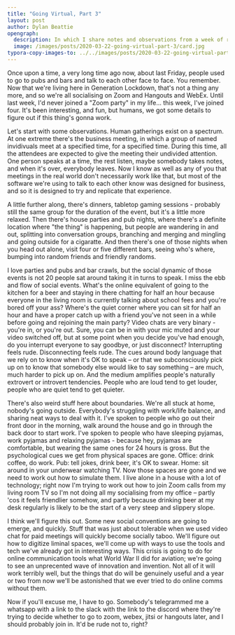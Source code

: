 ```yaml
---
title: "Going Virtual, Part 3"
layout: post
author: Dylan Beattie
opengraph: 
  description: In which I share notes and observations from a week of remote socialising.
  image: /images/posts/2020-03-22-going-virtual-part-3/card.jpg
typora-copy-images-to: ../../images/posts/2020-03-22-going-virtual-part-3
---
```


Once upon a time, a very long time ago now, about last Friday, people used to go to pubs and bars and talk to each other face to face. You remember. Now that we're living here in Generation Lockdown, that's not a thing any more, and so we're all socialising on Zoom and Hangouts and WebEx. Until last week, I'd never joined a "Zoom party" in my life... this week, I've joined four. It's been interesting, and fun, but humans, we got some details to figure out if this thing's gonna work.

Let's start with some observations. Human gatherings exist on a spectrum. At one extreme there's the business meeting, in which a group of named invidivuals meet at a specified time, for a specified time. During this time, all the attendees are expected to give the meeting their undivided attention. One person speaks at a time, the rest listen, maybe somebody takes notes, and when it's over, everybody leaves. Now I know as well as any of you that meetings in the real world don't necessarily work like that, but most of the software we're using to talk to each other know was designed for business, and so it is designed to try and replicate that experience.

A little further along, there's dinners, tabletop gaming sessions - probably still the same group for the duration of the event, but it's a little more relaxed. Then there's house parties and pub nights, where there's a definite location where "the thing" is happening, but people are wandering in and out, splitting into conversation groups, branching and merging and mingling and going outside for a cigaratte. And then there's one of those nights when you head out alone, visit four or five different bars, seeing who's where, bumping into random friends and friendly randoms.

I love parties and pubs and bar crawls, but the social dynamic of those events is not 20 people sat around taking it in turns to speak. I miss the ebb and flow of social events. What's the online equivalent of going to the kitchen for a beer and staying in there chatting for half an hour because everyone in the living room is currently talking about school fees and you're bored off your ass? Where's the quiet corner where you can sit for half an hour and have a proper catch up with a friend you've not seen in a while before going and rejoining the main party? Video chats are very binary - you're in, or you're out. Sure, you can be in with your mic muted and your video switched off, but at some point when you decide you've had enough, do you interrupt everyone to say goodbye, or just disconnect? Interrupting feels rude. Disconnecting feels rude. The cues around body language that we rely on to know when it's OK to speak – or that we subconsciously pick up on to know that somebody else would like to say something – are much, much harder to pick up on. And the medium amplifies people's naturally extrovert or introvert tendencies. People who are loud tend to get louder, people who are quiet tend to get quieter.

There's also weird stuff here about boundaries. We're all stuck at home, nobody's going outside. Everybody's struggling with work/life balance, and sharing neat ways to deal with it. I've spoken to people who go out their front door in the morning, walk around the house and go in through the back door to start work. I've spoken to people who have sleeping pyjamas, work pyjamas and relaxing pyjamas - because hey, pyjamas are comfortable, but wearing the same ones for 24 hours is gross. But the psychological cues we get from physical spaces are gone. Office: drink coffee, do work. Pub: tell jokes, drink beer, it's OK to swear. Home: sit around in your underwear watching TV. Now those spaces are gone and we need to work out how to simulate them. I live alone in a house with a lot of technology; right now I'm trying to work out how to join Zoom calls from my living room TV so I'm not doing all my socialising from my office – partly 'cos it feels friendlier somehow, and partly because drinking beer at my desk regularly is likely to be the start of a very steep and slippery slope. 

I think we'll figure this out. Some new social conventions are going to emerge, and quickly. Stuff that was just about tolerable when we used video chat for paid meetings will quickly become socially taboo. We'll figure out how to digitize liminal spaces, we'll come up with ways to use the tools and tech we've already got in interesting ways. This crisis is going to do for online communication tools what World War II did for aviation; we're going to see an unprecented wave of innovation and invention. Not all of it will work terribly well, but the things that do will be genuinely useful and a year or two from now we'll be astonished that we ever tried to do online comms without them.

Now if you'll excuse me, I have to go. Somebody's telegrammed me a whatsapp with a link to the slack with the link to the discord where they're trying to decide whether to go to zoom, webex, jitsi or hangouts later, and I should probably join in. It'd be rude not to, right?